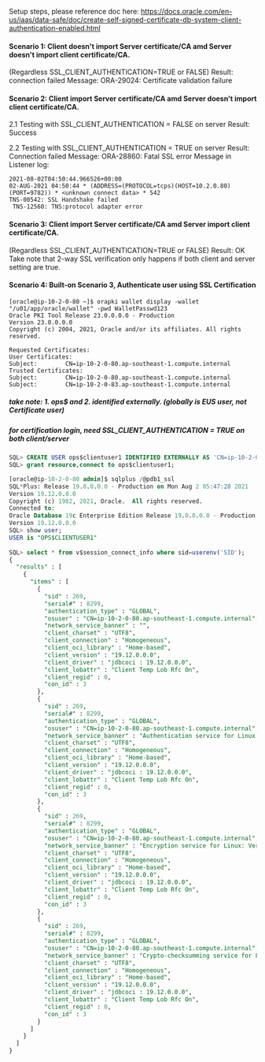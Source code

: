 Setup steps, please reference doc here: https://docs.oracle.com/en-us/iaas/data-safe/doc/create-self-signed-certificate-db-system-client-authentication-enabled.html

#### Scenario 1: Client doesn't import Server certificate/CA amd Server doesn't import client certificate/CA.
(Regardless SSL_CLIENT_AUTHENTICATION=TRUE or FALSE)
Result: connection failed
Message: ORA-29024: Certificate validation failure

#### Scenario 2: Client import Server certificate/CA amd Server doesn't import client certificate/CA.
2.1 Testing with SSL_CLIENT_AUTHENTICATION = FALSE on server
Result: Success

2.2 Testing with SSL_CLIENT_AUTHENTICATION = TRUE on server
Result: Connection failed
Message: ORA-28860: Fatal SSL error
Message in Listener log: 
```
2021-08-02T04:50:44.966526+00:00
02-AUG-2021 04:50:44 * (ADDRESS=(PROTOCOL=tcps)(HOST=10.2.0.80)(PORT=9782)) * <unknown connect data> * 542
TNS-00542: SSL Handshake failed
 TNS-12560: TNS:protocol adapter error
```  

#### Scenario 3: Client import Server certificate/CA amd Server import client certificate/CA.
(Regardless SSL_CLIENT_AUTHENTICATION=TRUE or FALSE)
Result: OK
Take note that 2-way SSL verification only happens if both client and server setting are true.

#### Scenario 4: Built-on Scenario 3, Authenticate user using SSL Certification
```
[oracle@ip-10-2-0-80 ~]$ orapki wallet display -wallet "/u01/app/oracle/wallet" -pwd WalletPasswd123
Oracle PKI Tool Release 23.0.0.0.0 - Production
Version 23.0.0.0.0
Copyright (c) 2004, 2021, Oracle and/or its affiliates. All rights reserved.

Requested Certificates: 
User Certificates:
Subject:        CN=ip-10-2-0-80.ap-southeast-1.compute.internal
Trusted Certificates: 
Subject:        CN=ip-10-2-0-80.ap-southeast-1.compute.internal
Subject:        CN=ip-10-2-0-83.ap-southeast-1.compute.internal
```
##### take note: 1. ops$ and 2. identified externally. (globally is EUS user, not Certificate user)
##### for certification login, need SSL_CLIENT_AUTHENTICATION = TRUE on both client/server
```sql
SQL> CREATE USER ops$clientuser1 IDENTIFIED EXTERNALLY AS 'CN=ip-10-2-0-80.ap-southeast-1.compute.internal';
SQL> grant resource,connect to ops$clientuser1;

[oracle@ip-10-2-0-80 admin]$ sqlplus /@pdb1_ssl
SQL*Plus: Release 19.0.0.0.0 - Production on Mon Aug 2 05:47:28 2021
Version 19.12.0.0.0
Copyright (c) 1982, 2021, Oracle.  All rights reserved.
Connected to:
Oracle Database 19c Enterprise Edition Release 19.0.0.0.0 - Production
Version 19.12.0.0.0
SQL> show user;
USER is "OPS$CLIENTUSER1"
  
SQL> select * from v$session_connect_info where sid=userenv('SID');
{
  "results" : [
    {
      "items" : [
        {
          "sid" : 269,
          "serial#" : 8299,
          "authentication_type" : "GLOBAL",
          "osuser" : "CN=ip-10-2-0-80.ap-southeast-1.compute.internal",
          "network_service_banner" : "",
          "client_charset" : "UTF8",
          "client_connection" : "Homogeneous",
          "client_oci_library" : "Home-based",
          "client_version" : "19.12.0.0.0",
          "client_driver" : "jdbcoci : 19.12.0.0.0",
          "client_lobattr" : "Client Temp Lob Rfc On",
          "client_regid" : 0,
          "con_id" : 3
        },
        {
          "sid" : 269,
          "serial#" : 8299,
          "authentication_type" : "GLOBAL",
          "osuser" : "CN=ip-10-2-0-80.ap-southeast-1.compute.internal",
          "network_service_banner" : "Authentication service for Linux: Version 19.0.1.0.0 - Production",
          "client_charset" : "UTF8",
          "client_connection" : "Homogeneous",
          "client_oci_library" : "Home-based",
          "client_version" : "19.12.0.0.0",
          "client_driver" : "jdbcoci : 19.12.0.0.0",
          "client_lobattr" : "Client Temp Lob Rfc On",
          "client_regid" : 0,
          "con_id" : 3
        },
        {
          "sid" : 269,
          "serial#" : 8299,
          "authentication_type" : "GLOBAL",
          "osuser" : "CN=ip-10-2-0-80.ap-southeast-1.compute.internal",
          "network_service_banner" : "Encryption service for Linux: Version 19.0.1.0.0 - Production",
          "client_charset" : "UTF8",
          "client_connection" : "Homogeneous",
          "client_oci_library" : "Home-based",
          "client_version" : "19.12.0.0.0",
          "client_driver" : "jdbcoci : 19.12.0.0.0",
          "client_lobattr" : "Client Temp Lob Rfc On",
          "client_regid" : 0,
          "con_id" : 3
        },
        {
          "sid" : 269,
          "serial#" : 8299,
          "authentication_type" : "GLOBAL",
          "osuser" : "CN=ip-10-2-0-80.ap-southeast-1.compute.internal",
          "network_service_banner" : "Crypto-checksumming service for Linux: Version 19.0.1.0.0 - Production",
          "client_charset" : "UTF8",
          "client_connection" : "Homogeneous",
          "client_oci_library" : "Home-based",
          "client_version" : "19.12.0.0.0",
          "client_driver" : "jdbcoci : 19.12.0.0.0",
          "client_lobattr" : "Client Temp Lob Rfc On",
          "client_regid" : 0,
          "con_id" : 3
        }
      ]
    }
  ]
}  
```  
  
  


